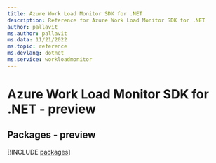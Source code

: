 ```yaml
---
title: Azure Work Load Monitor SDK for .NET
description: Reference for Azure Work Load Monitor SDK for .NET
author: pallavit
ms.author: pallavit
ms.data: 11/21/2022
ms.topic: reference
ms.devlang: dotnet
ms.service: workloadmonitor
---
```

# Azure Work Load Monitor SDK for .NET - preview
## Packages - preview
[!INCLUDE [packages](work-load-monitor-index.md)]